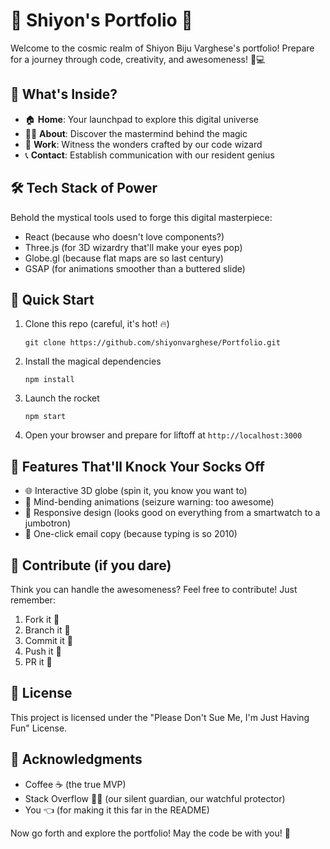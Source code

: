 # 🚀 Shiyon's Portfolio 🌟

Welcome to the cosmic realm of Shiyon Biju Varghese's portfolio! Prepare for a journey through code, creativity, and awesomeness! 🎨💻

## 🌈 What's Inside?

- 🏠 **Home**: Your launchpad to explore this digital universe
- 👨‍🚀 **About**: Discover the mastermind behind the magic
- 💼 **Work**: Witness the wonders crafted by our code wizard
- 📞 **Contact**: Establish communication with our resident genius

## 🛠️ Tech Stack of Power

Behold the mystical tools used to forge this digital masterpiece:
- React (because who doesn't love components?)
- Three.js (for 3D wizardry that'll make your eyes pop)
- Globe.gl (because flat maps are so last century)
- GSAP (for animations smoother than a buttered slide)

## 🚀 Quick Start

1. Clone this repo (careful, it's hot! 🔥)
   ```
   git clone https://github.com/shiyonvarghese/Portfolio.git
   ```
2. Install the magical dependencies
   ```
   npm install
   ```
3. Launch the rocket
   ```
   npm start
   ```
4. Open your browser and prepare for liftoff at `http://localhost:3000`

## 🌟 Features That'll Knock Your Socks Off

- 🌐 Interactive 3D globe (spin it, you know you want to)
- 🎨 Mind-bending animations (seizure warning: too awesome)
- 📱 Responsive design (looks good on everything from a smartwatch to a jumbotron)
- 📧 One-click email copy (because typing is so 2010)

## 🤝 Contribute (if you dare)

Think you can handle the awesomeness? Feel free to contribute! Just remember:
1. Fork it 🍴
2. Branch it 🌿
3. Commit it 💍
4. Push it 🚀
5. PR it 🙏

## 📜 License

This project is licensed under the "Please Don't Sue Me, I'm Just Having Fun" License.

## 🙌 Acknowledgments

- Coffee ☕ (the true MVP)
- Stack Overflow 🦸‍♂️ (our silent guardian, our watchful protector)
- You 👈 (for making it this far in the README)

Now go forth and explore the portfolio! May the code be with you! 🖖
